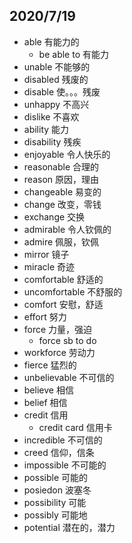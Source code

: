 ## 2020/7/19
- able 有能力的
    - be able to 有能力
- unable 不能够的
- disabled 残废的
- disable 使。。。残废
- unhappy 不高兴
- dislike 不喜欢
- ability 能力
- disability 残疾
- enjoyable 令人快乐的
- reasonable 合理的
- reason 原因，理由
- changeable 易变的
- change 改变，零钱
- exchange 交换
- admirable 令人钦佩的
- admire 佩服，钦佩
- mirror 镜子
- miracle 奇迹
- comfortable 舒适的
- uncomfortable 不舒服的
- comfort 安慰，舒适
- effort 努力
- force 力量，强迫
    - force sb to do
- workforce 劳动力
- fierce 猛烈的
- unbelievable 不可信的
- believe 相信
- belief 相信
- credit 信用
    - credit card 信用卡
- incredible 不可信的
- creed 信仰，信条
- impossible 不可能的
- possible 可能的
- posiedon 波塞冬
- possibility 可能
- possibly 可能地
- potential 潜在的，潜力

